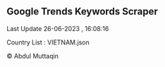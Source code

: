 

## Google Trends Keywords Scraper 
 
Last Update 26-06-2023 , 16:08:16

Country List :
VIETNAM.json



© Abdul Muttaqin 
